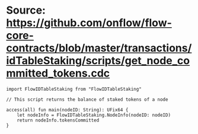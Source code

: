 # Source: https://github.com/onflow/flow-core-contracts/blob/master/transactions/idTableStaking/scripts/get_node_committed_tokens.cdc

```
import FlowIDTableStaking from "FlowIDTableStaking"

// This script returns the balance of staked tokens of a node

access(all) fun main(nodeID: String): UFix64 {
    let nodeInfo = FlowIDTableStaking.NodeInfo(nodeID: nodeID)
    return nodeInfo.tokensCommitted
}
```